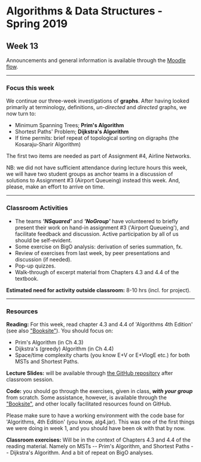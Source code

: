 # Algorithms & Data Structures - Spring 2019

## Week 13

Announcements and general information is available through the [Moodle flow](https://cphbusiness.mrooms.net/course/view.php?id=3150). 

-----------------

### Focus this week
We continue our three-week investigations of **graphs**. After having looked primarily at terminology, definitions, _un-directed_ and _directed_ graphs, we now turn to: 

- Minimum Spanning Trees; **Prim's Algorithm**
- Shortest Paths' Problem; **Dijkstra's Algorithm**
- If time permits: brief repeat of topological sorting on digraphs (the Kosaraju-Sharir Algorithm)

The first two items are needed as part of Assignment #4, Airline Networks.

NB: we did not have sufficient attendance during lecture hours this week, we will have two student groups as anchor teams in a discussion of solutions to Assignment #3 (Airport Queueing) instead this week. And, please, make an effort to arrive on time. 

-----------------
### Classroom Activities 

- The teams **_'NSquared'_** and **_'NoGroup'_** have volunteered to briefly present their work on hand-in assignment #3 ('Airport Queueing'), and facilitate feedback and discussion. Active participation by all of us should be self-evident.
- Some exercise on BigO analysis: derivation of series summation, fx.
- Review of exercises from last week, by peer presentations and discussion (if needed).
- Pop-up quizzes.
- Walk-through of excerpt material from Chapters 4.3 and 4.4 of the textbook.

**Estimated need for activity outside classroom:** 8-10 hrs (incl. for project).

-----------------
### Resources

**Reading:** For this week, read chapter 4.3 and 4.4 of 'Algorithms 4th Edition' (see also ["Booksite"](https://algs4.cs.princeton.edu/home/)). You should focus on: 

- Prim's Algorithm (in Ch 4.3)
- Dijkstra's (greedy) Algorithm (in Ch 4.4)
- Space/time complexity charts (you know E+V or E+VlogE etc.) for both MSTs and Shortest Paths.

**Lecture Slides:** will be available through [the GitHub repository](https://github.com/datsoftlyngby/soft2019spring-algorithms/blob/master/Weeklies/Week_11/Slides/02%20Introduction.pdf) after classroom session.

**Code:** you should go through the exercises, given in class, _**with your group**_ from scratch. Some assistance, however, is available through the ["Booksite"](https://algs4.cs.princeton.edu/home/), and other locally facilitated resources found on GitHub. 

Please make sure to have a working environment with the code base for 'Algorithms, 4th Edition' (you know, alg4.jar). This was one of the first things we were doing in week 1, and you should have been ok with that by now.

**Classroom exercises:** Will be in the context of Chapters 4.3 and 4.4 of the reading material. Namely on MSTs -- Prim's Algorithm, and Shortest Paths -- Dijkstra's Algorithm. And a bit of repeat on BigO analyses.
